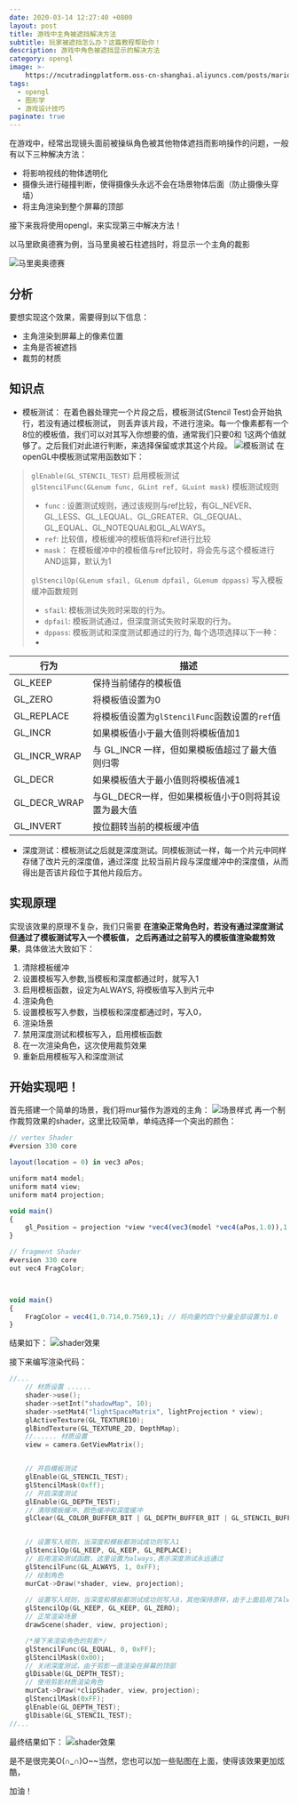 ```yaml
---
date: 2020-03-14 12:27:40 +0800
layout: post
title: 游戏中主角被遮挡解决方法
subtitle: 玩家被遮挡怎么办？这篇教程帮助你！
description: 游戏中角色被遮挡显示的解决方法
category: opengl
image: >-
    https://ncutradingplatform.oss-cn-shanghai.aliyuncs.com/posts/marioOdysseyShotScreen2.png
tags:
  - opengl
  - 图形学
  - 游戏设计技巧
paginate: true
---
```

在游戏中，经常出现镜头面前被操纵角色被其他物体遮挡而影响操作的问题，一般有以下三种解决方法：
* 将影响视线的物体透明化
* 摄像头进行碰撞判断，使得摄像头永远不会在场景物体后面（防止摄像头穿墙）
* 将主角渲染到整个屏幕的顶部

接下来我将使用opengl，来实现第三中解决方法！

以马里欧奥德赛为例，当马里奥被石柱遮挡时，将显示一个主角的裁影

![马里奥奥德赛]({{site.url}}/assets/img/posts/marioOdysseyShotScreen1.png)

## 分析
要想实现这个效果，需要得到以下信息：

* 主角渲染到屏幕上的像素位置
* 主角是否被遮挡
* 裁剪的材质

## 知识点
* 模板测试： 在着色器处理完一个片段之后，模板测试(Stencil Test)会开始执行，若没有通过模板测试，
则丢弃该片段，不进行渲染。每一个像素都有一个8位的模板值，我们可以对其写入你想要的值，通常我们只要0和
1这两个值就够了。之后我们对此进行判断，来选择保留或求其这个片段。
![模板测试](https://learnopengl-cn.github.io/img/04/02/stencil_buffer.png)
在openGL中模板测试常用函数如下：
>`glEnable(GL_STENCIL_TEST)`  启用模板测试  
>`glStencilFunc(GLenum func, GLint ref, GLuint mask)`  模板测试规则  
>* `func` : 设置测试规则，通过该规则与ref比较，有GL_NEVER、GL_LESS、GL_LEQUAL、GL_GREATER、GL_GEQUAL、GL_EQUAL、GL_NOTEQUAL和GL_ALWAYS。  
>* `ref`: 比较值，模板缓冲的模板值将和ref进行比较  
>* `mask`： 在模板缓冲中的模板值与ref比较时，将会先与这个模板进行AND运算，默认为1
>
>`glStencilOp(GLenum sfail, GLenum dpfail, GLenum dppass)` 写入模板缓冲函数规则  
>*  `sfail`:  模板测试失败时采取的行为。  
>*  `dpfail`: 模板测试通过，但深度测试失败时采取的行为。  
>*  `dppass`: 模板测试和深度测试都通过的行为, 每个选项选择以下一种：  
>* 
|  行为   | 描述  |
|  ----  | ----  |
| GL_KEEP  | 保持当前储存的模板值|
| GL_ZERO  | 将模板值设置为0 |
| GL_REPLACE  | 将模板值设置为`glStencilFunc`函数设置的`ref`值 |
| GL_INCR  | 如果模板值小于最大值则将模板值加1 |
| GL_INCR_WRAP  | 与 GL_INCR 一样，但如果模板值超过了最大值则归零 |
| GL_DECR  | 如果模板值大于最小值则将模板值减1 |
| GL_DECR_WRAP  | 与GL_DECR一样，但如果模板值小于0则将其设置为最大值 |
| GL_INVERT  | 按位翻转当前的模板缓冲值 |
* 深度测试：模板测试之后就是深度测试。同模板测试一样，每一个片元中同样存储了改片元的深度值，通过深度
比较当前片段与深度缓冲中的深度值，从而得出是否该片段位于其他片段后方。

## 实现原理
实现该效果的原理不复杂，我们只需要 **在渲染正常角色时，若没有通过深度测试但通过了模板测试写入一个模板值，
之后再通过之前写入的模板值渲染裁剪效果**，具体做法大致如下：
1. 清除模板缓冲
2. 设置模板写入参数,当模板和深度都通过时，就写入1
3. 启用模板函数，设定为ALWAYS, 将模板值写入到片元中
4. 渲染角色
5. 设置模板写入参数，当模板和深度都通过时，写入0，
6. 渲染场景
7. 禁用深度测试和模板写入，启用模板函数
8. 在一次渲染角色，这次使用裁剪效果
9. 重新启用模板写入和深度测试

## 开始实现吧！

首先搭建一个简单的场景，我们将mur猫作为游戏的主角：
![场景样式]({{site.url}}/assets/img/posts/demoScene.png)
再一个制作裁剪效果的shader，这里比较简单，单纯选择一个突出的颜色：
```js
// vertex Shader
#version 330 core

layout(location = 0) in vec3 aPos;

uniform mat4 model;
uniform mat4 view;
uniform mat4 projection;

void main()
{
	gl_Position = projection *view *vec4(vec3(model *vec4(aPos,1.0)),1.0);
}
```

```js
// fragment Shader
#version 330 core
out vec4 FragColor;



void main()
{
    FragColor = vec4(1,0.714,0.7569,1); // 将向量的四个分量全部设置为1.0
}
```
结果如下：
![shader效果]({{site.url}}/assets/img/posts/clipShader.png)


接下来编写渲染代码：

```c
//...
	// 材质设置 ......
	shader->use();
	shader->setInt("shadowMap", 10);
	shader->setMat4("lightSpaceMatrix", lightProjection * view);
	glActiveTexture(GL_TEXTURE10);
	glBindTexture(GL_TEXTURE_2D, DepthMap);
	//...... 材质设置
	view = camera.GetViewMatrix();


	// 开启模板测试
	glEnable(GL_STENCIL_TEST);
	glStencilMask(0xff);
	// 开启深度测试
	glEnable(GL_DEPTH_TEST);
	// 清除模板缓冲、颜色缓冲和深度缓冲
	glClear(GL_COLOR_BUFFER_BIT | GL_DEPTH_BUFFER_BIT | GL_STENCIL_BUFFER_BIT);


	// 设置写入规则，当深度和模板都测试成功则写入1
	glStencilOp(GL_KEEP, GL_KEEP, GL_REPLACE);
	// 启用渲染测试函数，这里设置为always,表示深度测试永远通过
	glStencilFunc(GL_ALWAYS, 1, 0xFF);
	// 绘制角色
	murCat->Draw(*shader, view, projection);
	
	// 设置写入规则，当深度和模板都测试成功则写入0，其他保持原样，由于上面启用了Always，这里就不再重复
	glStencilOp(GL_KEEP, GL_KEEP, GL_ZERO);
	// 正常渲染场景
	drawScene(shader, view, projection);

	/*接下来渲染角色的剪影*/
	glStencilFunc(GL_EQUAL, 0, 0xFF);
	glStencilMask(0x00);
	// 关闭深度测试，由于剪影一直渲染在屏幕的顶部
	glDisable(GL_DEPTH_TEST);
	// 使用剪影材质渲染角色
	murCat->Draw(*clipShader, view, projection);
	glStencilMask(0xFF);
	glEnable(GL_DEPTH_TEST);
	glDisable(GL_STENCIL_TEST);
//...
```
最终结果如下：
![shader效果](https://ncutradingplatform.oss-cn-shanghai.aliyuncs.com/posts/Result.gif)

是不是很完美O(∩_∩)O~~当然，您也可以加一些贴图在上面，使得该效果更加炫酷，

加油！
